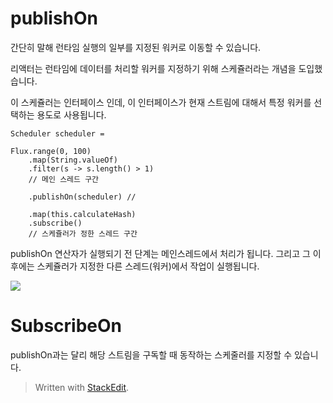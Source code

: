 # publishOn

간단히 말해 런타임 실행의 일부를 지정된 워커로 이동할 수 있습니다. 

리액터는 런타임에 데이터를 처리할 워커를 지정하기 위해 스케쥴러라는 개념을 도입했습니다. 

이 스케쥴러는 인터페이스 인데, 이 인터페이스가 현재 스트림에 대해서 특정 워커를 선택하는 용도로 사용됩니다. 

```
Scheduler scheduler = 

Flux.range(0, 100) 
	.map(String.valueOf)
	.filter(s -> s.length() > 1)
	// 메인 스레드 구간

	.publishOn(scheduler) // 
		
	.map(this.calculateHash)
	.subscribe()
	// 스케쥴러가 정한 스레드 구간
```
 
publishOn 연산자가 실행되기 전 단계는 메인스레드에서 처리가 됩니다. 그리고 그 이후에는 스케쥴러가 지정한 다른 스레드(워커)에서 작업이 실행됩니다. 

![](https://raw.githubusercontent.com/reactor/reactor-core/v3.1.3.RELEASE/src/docs/marble/publishon.png)


# SubscribeOn

publishOn과는 달리 해당 스트림을 구독할 때 동작하는 스케줄러를 지정할 수 있습니다. 


> Written with [StackEdit](https://stackedit.io/).
<!--stackedit_data:
eyJoaXN0b3J5IjpbOTE3ODkzNzI2LDEyNDM1Nzg5OTksNTY2ND
U0NjQxLDE3OTU5NDc2ODAsMTUyNDgzMjAxMiwtMTM5NjA2MDkw
NSw3MzA5OTgxMTYsMTg3ODM0MTE2Niw3MzA5OTgxMTZdfQ==
-->